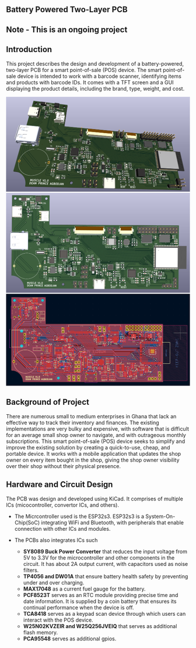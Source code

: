 <h2> Battery Powered Two-Layer PCB <h2>

__Note - This is an ongoing project__

## Introduction
This project describes the design and development of a battery-powered, two-layer PCB for a smart point-of-sale (POS) device. The smart point-of-sale device is intended to work with a barcode scanner, identifying items and products with barcode IDs. It comes with a TFT screen and a GUI displaying the product details, including the brand, type, weight, and cost.

![image1](images/image1.png)
![image2](images/image2.png)
![image3](images/image4.png)

## Background of Project
There are numerous small to medium enterprises in Ghana that lack an effective way to track their inventory and finances. The existing implementations are very bulky and expensive, with software that is difficult for an average small shop owner to navigate, and with outrageous monthly subscriptions. This smart point-of-sale (POS) device seeks to simplify and improve the existing solution by creating a quick-to-use, cheap, and portable device. It works with a mobile application that updates the shop owner on every item bought in the shop, giving the shop owner visibility over their shop without their physical presence.

## Hardware and Circuit Design
The PCB was design and developed using KiCad. It comprises of multiple ICs (micocontroller, convertor ICs, and others).

* The Micrcontroller used is the ESP32s3. ESP32s3 is a System-On-Chip(SoC) integrating WiFi and Bluetooth, with peripherals that enable connection with other ICs and modules. 

* The PCBs also integrates ICs such
    - **SY8089 Buck Power Converter** that reduces the input voltage from 5V to 3.3V for the microcontroller and other components in the circuit. It has about 2A output current, with capacitors used as noise filters.
    - **TP4056 and DW01A** that ensure battery health safety by preventing under and over charging.
    - **MAX17048** as a current fuel gauge for the battery.
    - **PCF8523T** serves as an RTC module providing precise time and date information. It is supplied by a coin battery that ensures its continual performance when the device is off.
    - **TCA8418** serves as a keypad scan device through which users can interact with the POS device.
    - **W25N02KVZEIR and W25Q256JVEIQ** that serves as additional flash memory.
    - **PCA95548** serves as additional gpios.